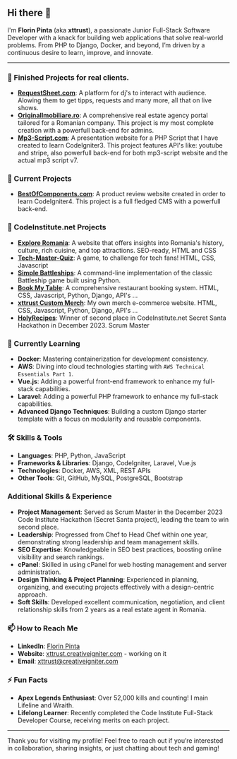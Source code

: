 ## Hi there 👋

I'm **Florin Pinta** (aka **xttrust**), a passionate Junior Full-Stack Software Developer with a knack for building web applications that solve real-world problems. From PHP to Django, Docker, and beyond, I’m driven by a continuous desire to learn, improve, and innovate. 

---
### 🔭 Finished Projects for real clients.
- **[RequestSheet.com](https://requestsheet.com/)**: A platform for dj's to interact with audience. Alowing them to get tipps, requests and many more, all that on live shows.
- **[OriginalImobiliare.ro](https://originalimobiliare.ro/)**: A comprehensive real estate agency portal tailored for a Romanian company. This project is my most complete creation with a powerfull back-end for admins.
- **[Mp3-Script.com](https://www.mp3-script.com/)**: A presentation website for a PHP Script that I have created to learn CodeIgniter3. This project features API's like: youtube and stripe, also powerfull back-end for both
 mp3-script website and the actual mp3 script v7.

### 🔭 Current Projects
- **[BestOfComponents.com](https://bestofcomponents.com/)**: A product review website created in order to learn CodeIgniter4. This project is a full fledged CMS with a powerfull back-end.

### 🔭 CodeInstitute.net Projects
- **[Explore Romania](https://github.com/xttrust/explore-romania)**: A website that offers insights into Romania's history, culture, rich cuisine, and top attractions. SEO-ready, HTML and CSS
- **[Tech-Master-Quiz](https://github.com/xttrust/Tech-Master-Quiz)**: A game, to challenge for tech fans! HTML, CSS, Javascript
- **[Simple Battleships](https://github.com/xttrust/simple-battleships)**: A command-line implementation of the classic Battleship game built using Python.
- **[Book My Table](https://github.com/xttrust/BookMyTable)**: A comprehensive restaurant booking system. HTML, CSS, Javascript, Python, Django, API's ...
- **[xttrust Custom Merch](https://github.com/xttrust/xttrust-custom-merch)**: My own merch e-commerce website. HTML, CSS, Javascript, Python, Django, API's ...
- **[HolyRecipes](https://github.com/xttrust/HolyRecipes)**: Winner of second place in CodeInstitute.net Secret Santa Hackathon in December 2023. Scrum Master

### 🌱 Currently Learning

- **Docker**: Mastering containerization for development consistency.
- **AWS**: Diving into cloud technologies starting with `AWS Technical Essentials Part 1`.
- **Vue.js**: Adding a powerful front-end framework to enhance my full-stack capabilities.
- **Laravel**: Adding a powerful PHP framework to enhance my full-stack capabilities.
- **Advanced Django Techniques**: Building a custom Django starter template with a focus on modularity and reusable components.

### 🛠️ Skills & Tools

- **Languages**: PHP, Python, JavaScript
- **Frameworks & Libraries**: Django, CodeIgniter, Laravel, Vue.js
- **Technologies**: Docker, AWS, XML, REST APIs
- **Other Tools**: Git, GitHub, MySQL, PostgreSQL, Bootstrap

### Additional Skills & Experience

- **Project Management**: Served as Scrum Master in the December 2023 Code Institute Hackathon (Secret Santa project), leading the team to win second place.
- **Leadership**: Progressed from Chef to Head Chef within one year, demonstrating strong leadership and team management skills.
- **SEO Expertise**: Knowledgeable in SEO best practices, boosting online visibility and search rankings.
- **cPanel**: Skilled in using cPanel for web hosting management and server administration.
- **Design Thinking & Project Planning**: Experienced in planning, organizing, and executing projects effectively with a design-centric approach.
- **Soft Skills**: Developed excellent communication, negotiation, and client relationship skills from 2 years as a real estate agent in Romania.


### 📫 How to Reach Me

- **LinkedIn**: [Florin Pinta](https://www.linkedin.com/in/florin-pinta-39984aa7/)
- **Website**: [xttrust.creativeigniter.com](https://xttrust.creativeigniter.com/) - working on it
- **Email**: xttrust@creativeigniter.com

### ⚡ Fun Facts

- **Apex Legends Enthusiast**: Over 52,000 kills and counting! I main Lifeline and Wraith.
- **Lifelong Learner**: Recently completed the Code Institute Full-Stack Developer Course, receiving merits on each project.

---

Thank you for visiting my profile! Feel free to reach out if you’re interested in collaboration, sharing insights, or just chatting about tech and gaming!
